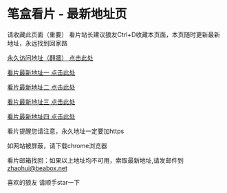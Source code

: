 # 笔盒看片 - 最新地址页

请收藏此页面（重要）
看片站长建议狼友Ctrl+D收藏本页面，本页随时更新最新地址，永远找到回家路

[永久访问地址（翻牆） 点击此处](https://beabox.net/)

[看片最新地址一 点击此处](https://bxh8q1l7i1.shop)

[看片最新地址二 点击此处](https://bxb0a4c3e9.shop)

[看片最新地址三 点击此处](https://bxz1p5b9r7.shop)

[看片最新地址四 点击此处](https://bxf0b1t9e5.shop)

看片提醒您请注意，永久地址一定要加https

如网站被屏蔽，请下载chrome浏览器

看片邮箱找回：如果以上地址均不可用，索取最新地址,请发邮件到 zhaohui@beabox.net

喜欢的狼友 请顺手star一下
